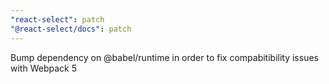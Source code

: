 ```yaml
---
"react-select": patch
"@react-select/docs": patch
---
```


Bump dependency on @babel/runtime in order to fix compabitibility issues with Webpack 5
